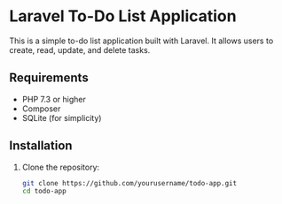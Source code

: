 # Laravel To-Do List Application

This is a simple to-do list application built with Laravel. It allows users to create, read, update, and delete tasks.

## Requirements

- PHP 7.3 or higher
- Composer
- SQLite (for simplicity)

## Installation

1. Clone the repository:
   ```sh
   git clone https://github.com/yourusername/todo-app.git
   cd todo-app


